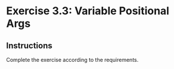 # Exercise 3.3: Variable Positional Args

## Instructions

Complete the exercise according to the requirements.
